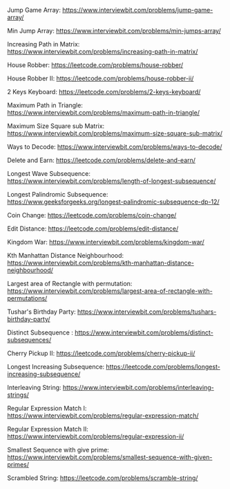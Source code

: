 Jump Game Array: https://www.interviewbit.com/problems/jump-game-array/

Min Jump Array: https://www.interviewbit.com/problems/min-jumps-array/

Increasing Path in Matrix: https://www.interviewbit.com/problems/increasing-path-in-matrix/

House Robber: https://leetcode.com/problems/house-robber/

House Robber II: https://leetcode.com/problems/house-robber-ii/

2 Keys Keyboard: https://leetcode.com/problems/2-keys-keyboard/

Maximum Path in Triangle: https://www.interviewbit.com/problems/maximum-path-in-triangle/

Maximum Size Square sub Matrix: https://www.interviewbit.com/problems/maximum-size-square-sub-matrix/

Ways to Decode: https://www.interviewbit.com/problems/ways-to-decode/

Delete and Earn: https://leetcode.com/problems/delete-and-earn/

Longest Wave Subsequence: https://www.interviewbit.com/problems/length-of-longest-subsequence/

Longest Palindromic Subsequence: https://www.geeksforgeeks.org/longest-palindromic-subsequence-dp-12/

Coin Change: https://leetcode.com/problems/coin-change/

Edit Distance: https://leetcode.com/problems/edit-distance/

Kingdom War: https://www.interviewbit.com/problems/kingdom-war/

Kth Manhattan Distance Neighbourhood: https://www.interviewbit.com/problems/kth-manhattan-distance-neighbourhood/

Largest area of Rectangle with permutation: https://www.interviewbit.com/problems/largest-area-of-rectangle-with-permutations/ 

Tushar's Birthday Party: https://www.interviewbit.com/problems/tushars-birthday-party/

Distinct Subsequence : https://www.interviewbit.com/problems/distinct-subsequences/

Cherry Pickup II: https://leetcode.com/problems/cherry-pickup-ii/

Longest Increasing Subsequence: https://leetcode.com/problems/longest-increasing-subsequence/

Interleaving String: https://www.interviewbit.com/problems/interleaving-strings/

Regular Expression Match I: https://www.interviewbit.com/problems/regular-expression-match/

Regular Expression Match II: https://www.interviewbit.com/problems/regular-expression-ii/

Smallest Sequence with give prime: https://www.interviewbit.com/problems/smallest-sequence-with-given-primes/

Scrambled String: https://leetcode.com/problems/scramble-string/

